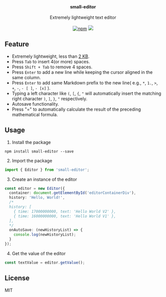 <p align="center">
  <br/>
  <br/>
  <b>small-editor</b>
  <br />
  <br />
  <span>Extremely lightweight text editor</span>
  <br />
  <br />
  <span>
    <a href="https://www.npmjs.org/package/small-editor"><img src="https://img.shields.io/npm/v/small-editor.svg?style=flat" alt="npm"></a> 
    <a href="./LICENSE" alt="GitHub license">
      <img src="https://img.shields.io/badge/license-MIT-blue.svg" />
    </a>
  </span>
  <br />
</p>

## Feature
* Extremely lightweight, less than [2 KB](https://bundlephobia.com/package/small-editor).
* Press `Tab` to insert 4(or more) spaces.
* Press `Shift + Tab` to remove 4 spaces.
* Press `Enter` to add a new line while keeping the cursor aligned in the same column.
* Press `Enter` to add same Markdown prefix to the new line( e.g., `*`, `1.`, `>`, `+`, `-`, `- [ ]`, `- [x]` ).
* Typing a left character like  `(`, `[`, `{`, `"` will automatically insert the matching right character `)`, `]`, `}`, `"` respectively.
* Autosave functionality.
* Press "=" to automatically calculate the result of the preceding mathematical formula.

## Usage

1. Install the package
```shell
npm install small-editor --save
```

2. Import the package
```typescript
import { Editor } from 'small-editor';
```

3. Create an instance of the editor
```typescript
const editor = new Editor({
  container: document.getElementById('editorContainerDiv'),
  history: 'Hello, World!',
  /*
  history: [
    { time: 17000000000, text: 'Hello World V2' },
    { time: 16000000000, text: 'Hello World V1' },
  ],
  */
  onAutoSave: (newHistoryList) => {
    console.log(newHistoryList);
  }
});
```

4. Get the value of the editor
```typescript
const textValue = editor.getValue();
```


## License
MIT